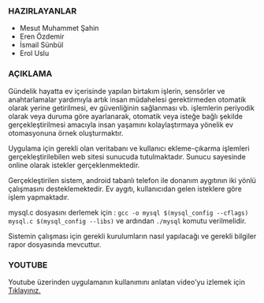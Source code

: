 ### HAZIRLAYANLAR

- Mesut Muhammet Şahin
- Eren Özdemir
- İsmail Sünbül
- Erol Uslu

### AÇIKLAMA

Gündelik hayatta ev içerisinde yapılan birtakım işlerin, sensörler ve anahtarlamalar yardımıyla artık insan müdahelesi gerektirmeden otomatik olarak yerine getirilmesi, ev güvenliğinin sağlanması vb. işlemlerin periyodik olarak veya duruma göre ayarlanarak, otomatik veya isteğe bağlı şekilde gerçekleştirilmesi amacıyla insan yaşamını kolaylaştırmaya yönelik ev otomasyonuna örnek oluşturmaktır.

Uygulama için gerekli olan veritabanı ve kullanıcı ekleme-çıkarma işlemleri gerçekleştirilebilen web sitesi sunucuda tutulmaktadır. Sunucu sayesinde online olarak istekler gerçeklenmektedir.

Gerçekleştirilen sistem, android tabanlı telefon ile donanım aygıtının iki yönlü çalışmasını desteklemektedir. Ev aygıtı, kullanıcıdan gelen isteklere göre işlem yapmaktadır. 

mysql.c dosyasını derlemek için :  `gcc -o mysql $(mysql_config --cflags) mysql.c $(mysql_config --libs)` ve ardından `./mysql` komutu verilmelidir.

Sistemin çalışması için gerekli kurulumların nasıl yapılacağı ve gerekli bilgiler rapor dosyasında mevcuttur.

### YOUTUBE

Youtube üzerinden uygulamanın kullanımını anlatan video'yu izlemek için [Tıklayınız.](http://www.youtube.com/watch?v=c1J6OzhqCjg&feature=youtu.be)
